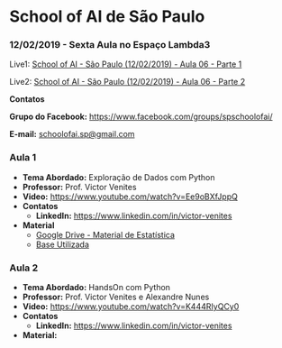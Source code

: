 # School of AI de São Paulo

### 12/02/2019 - Sexta Aula no Espaço Lambda3

Live1: [School of AI - São Paulo (12/02/2019) - Aula 06 - Parte 1](https://www.youtube.com/watch?v=Ee9oBXfJppQ)

Live2: [School of AI - São Paulo (12/02/2019) - Aula 06 - Parte 2](https://www.youtube.com/watch?v=K444RIyQCy0)

**Contatos**

**Grupo do Facebook:** https://www.facebook.com/groups/spschoolofai/

**E-mail:** schoolofai.sp@gmail.com

### Aula 1
  
- **Tema Abordado:** Exploração de Dados com Python
- **Professor:** Prof. Victor Venites
- **Video:** https://www.youtube.com/watch?v=Ee9oBXfJppQ
- **Contatos**
  - **LinkedIn:** https://www.linkedin.com/in/victor-venites
- **Material** 
  - [Google Drive - Material de Estatística](https://drive.google.com/drive/mobile/folders/10ej_EgM-Oys3NMoVwlmChHdBpX4gmlC3?usp=drive_open&fbclid=IwAR2xQlVKV4pbDuh608BqiDrt8ToZLtQcrpcmIpydx8lyS2D6h6Jo6M36DDE)
  - [Base Utilizada](http://files.grouplens.org/datasets/movielens/ml-20m.zip?fbclid=IwAR1PYVOHj49SP63PcLgy3mtnDt-HBvNeEmxLZfi2pSNYSh02NjniqA-_QjY)

### Aula 2

- **Tema Abordado:** HandsOn com Python
- **Professor:** Prof. Victor Venites e Alexandre Nunes
- **Video:** https://www.youtube.com/watch?v=K444RIyQCy0
- **Contatos**
  - **LinkedIn:** https://www.linkedin.com/in/victor-venites 
- **Material:**
